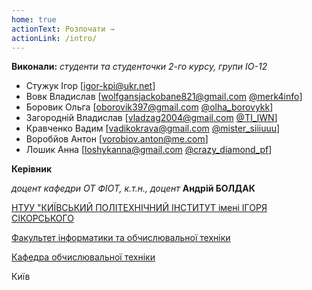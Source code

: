 ```yaml
---
home: true
actionText: Розпочати →
actionLink: /intro/
---
```



**Виконали:** *студенти та студенточки 2-го курсу, групи IO-12*<span padding-right:5em></span>

- Стужук Ігор [[igor-kpi@ukr.net](mailto:igor-kpi@ukr.net)]
- Вовк
  Владислав [[wolfgansjackobane821@gmail.com](mailto:wolfgansjackobane821@gmail.com) [@merk4info](https://t.me/merk4info)]
- Боровик Ольга [[oborovik397@gmail.com](mailto:oborovik397@gmail.com) [@olha_borovykk](https://t.me/olha_borovykk)]
- Загородній Владислав [[vladzag2004@gmail.com](mailto:vladzag2004@gmail.com) [@TI_lWN](https://t.me/TI_lWN)]
- Кравченко Вадим [[vadikokrava@gmail.com](mailto:vadikokrava@gmail.com) [@mister_siiiuuu](https://t.me/mister_siiiuuu)]
- Воробйов Антон [[vorobiov.anton@me.com](mailto:vorobiov.anton@me.com)]
- Лошик Анна [[loshykanna@gmail.com](mailto:loshykanna@gmail.com) [@crazy_diamond_pf](https://t.me/crazy_diamond_pf)]

**Керівник**

*доцент кафедри ОТ ФІОТ, к.т.н., доцент*<span padding-right:5em></span> **Андрій БОЛДАК**

[НТУУ "КИЇВСЬКИЙ ПОЛІТЕХНІЧНИЙ ІНСТИТУТ імені ІГОРЯ СІКОРСЬКОГО](https://kpi.ua/)

[Факультет інформатики та обчислювальної техніки](https://fiot.kpi.ua/)

[Кафедра обчислювальної техніки](https://comsys.kpi.ua/)

Київ

